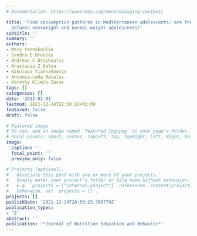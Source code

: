 ```yaml
---
# Documentation: https://wowchemy.com/docs/managing-content/

title: 'Food consumption patterns in Mediterranean adolescents: are there differences
  between overweight and normal-weight adolescents?'
subtitle: ''
summary: ''
authors:
- Mary Yannakoulia
- Sandra E Brussee
- Andreas C Drichoutis
- Anastasia Z Kalea
- Nikolaos Yiannakouris
- Antonia-Leda Matalas
- Dorothy Klimis-Zacas
tags: []
categories: []
date: '2012-01-01'
lastmod: 2021-12-24T22:50:24+02:00
featured: false
draft: false

# Featured image
# To use, add an image named `featured.jpg/png` to your page's folder.
# Focal points: Smart, Center, TopLeft, Top, TopRight, Left, Right, BottomLeft, Bottom, BottomRight.
image:
  caption: ''
  focal_point: ''
  preview_only: false

# Projects (optional).
#   Associate this post with one or more of your projects.
#   Simply enter your project's folder or file name without extension.
#   E.g. `projects = ["internal-project"]` references `content/project/deep-learning/index.md`.
#   Otherwise, set `projects = []`.
projects: []
publishDate: '2021-12-24T20:50:23.766779Z'
publication_types:
- '2'
abstract: ''
publication: '*Journal of Nutrition Education and Behavior*'
---
```

